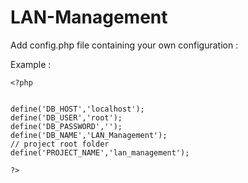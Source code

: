 # LAN-Management 
Add config.php file containing your own configuration :

Example : 

```
<?php


define('DB_HOST','localhost');
define('DB_USER','root');
define('DB_PASSWORD','');
define('DB_NAME','LAN_Management');
// project root folder
define('PROJECT_NAME','lan_management');

?>
```
